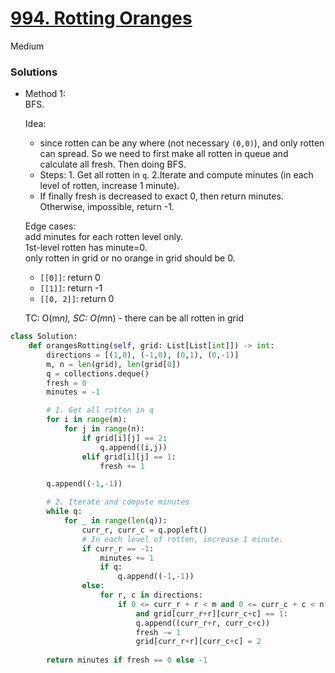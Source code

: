 # [994. Rotting Oranges](https://leetcode.com/problems/rotting-oranges/description/?envType=study-plan-v2&envId=leetcode-75)

Medium

### Solutions
- Method 1:\
  BFS.

  Idea:
  - since rotten can be any where (not necessary `(0,0)`), and only rotten can spread. So we need to first make all rotten in queue
    and calculate all fresh. Then doing BFS.
  - Steps: 1. Get all rotten in `q`. 2.Iterate and compute minutes (in each level of rotten, increase 1 minute).
  - If finally fresh is decreased to exact 0, then return minutes. Otherwise, impossible, return -1.

  Edge cases:\
  add minutes for each rotten level only.\
  1st-level rotten has minute=0.\
  only rotten in grid or no orange in grid should be 0.
  - `[[0]]`: return 0
  - `[[1]]`: return -1
  - `[[0, 2]]`: return 0

  TC: O(m*n), SC: O(m*n) - there can be all rotten in grid

```python
class Solution:
    def orangesRotting(self, grid: List[List[int]]) -> int:
        directions = [(1,0), (-1,0), (0,1), (0,-1)]
        m, n = len(grid), len(grid[0])
        q = collections.deque()
        fresh = 0
        minutes = -1

        # 1. Get all rotten in q
        for i in range(m):
            for j in range(n):
                if grid[i][j] == 2:
                    q.append((i,j))
                elif grid[i][j] == 1:
                    fresh += 1

        q.append((-1,-1))

        # 2. Iterate and compute minutes
        while q:
            for _ in range(len(q)):
                curr_r, curr_c = q.popleft()
                # In each level of rotten, increase 1 minute.
                if curr_r == -1:
                    minutes += 1
                    if q:
                        q.append((-1,-1))
                else:
                    for r, c in directions:
                        if 0 <= curr_r + r < m and 0 <= curr_c + c < n \
                            and grid[curr_r+r][curr_c+c] == 1:
                            q.append((curr_r+r, curr_c+c))
                            fresh -= 1
                            grid[curr_r+r][curr_c+c] = 2
                
        return minutes if fresh == 0 else -1
```

